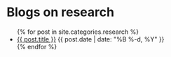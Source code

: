 ---
---

Blogs on research
=================

<ul>
  {% for post in site.categories.research %}
  <li>
  <a href="{{ post.url }}">{{ post.title }}</a>
  <span class="glyphicon glyphicon-time"></span>
  {{ post.date | date: "%B %-d, %Y" }}
  </li>
  {% endfor %}
</ul>
